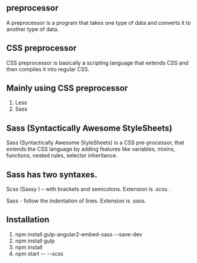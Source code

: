 ##  preprocessor
  A preprocessor is a program that takes one type of data  and converts it to another type of data. 
  
##  CSS preprocessor
CSS preprocessor is basically a scripting language that extends CSS and then compiles it into regular CSS.
  
## Mainly using CSS preprocessor 
1.	Less
2.	Sass

## Sass (Syntactically Awesome StyleSheets)
Sass (Syntactically Awesome StyleSheets)   is a CSS pre-processor, that  extends the CSS language by adding features like variables, mixins, functions, nested rules, selector inheritance.

## Sass has two syntaxes.
Scss (Sassy ) –   with  brackets and semicolons. Extension is .scss .

Sass -   follow the indentation of  lines. Extension is  .sass.

## Installation
1.	npm install gulp-angular2-embed-sass --save-dev
2.	npm install gulp
3.	npm install
4.	npm start -- --scss
















